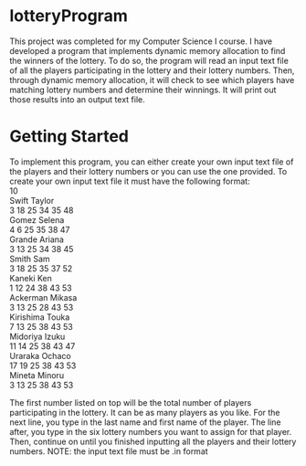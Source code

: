 # lotteryProgram
This project was completed for my Computer Science I course. I have developed a program that implements dynamic memory allocation to find the winners of the lottery. To do so, the program will read an input text file of all the players participating in the lottery and their lottery numbers. Then, through dynamic memory allocation, it will check to see which players have matching lottery numbers and determine their winnings. It will print out those results into an output text file. 

# Getting Started
To implement this program, you can either create your own input text file of the players and their lottery numbers or you can use the one provided. To create your own input text file it must have the following format:<br/>
10<br/>
Swift Taylor<br/>
3 18 25 34 35 48<br/>
Gomez Selena<br/>
4 6 25 35 38 47<br/>
Grande Ariana<br/>
3 13 25 34 38 45<br/>
Smith Sam<br/>
3 18 25 35 37 52<br/>
Kaneki Ken<br/>
1 12 24 38 43 53<br/>
Ackerman Mikasa<br/>
3 13 25 28 43 53<br/>
Kirishima Touka<br/>
7 13 25 38 43 53<br/>
Midoriya Izuku<br/>
11 14 25 38 43 47<br/>
Uraraka Ochaco<br/>
17 19 25 38 43 53<br/>
Mineta Minoru<br/>
3 13 25 38 43 53<br/>

The first number listed on top will be the total number of players participating in the lottery. It can be as many players as you like. For the next line, you type in the last name and first name of the player. The line after, you type in the six lottery numbers you want to assign for that player. Then, continue on until you finished inputting all the players and their lottery numbers. 
NOTE: the input text file must be .in format
